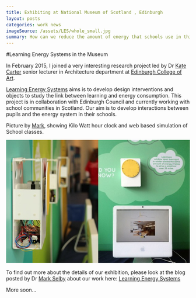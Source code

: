 ```yaml
---
title: Exhibiting at National Museum of Scotland , Edinburgh
layout: posts
categories: work news
imageSource: /assets/LES/whole_small.jpg
summary: How can we reduce the amount of energy that schools use in things like lighting and electrical equipment? This 4 days workshop/exhibitio aims to engage with participants( age 5-90) about our perceptions of energy. Drop in to try some devices designed to solve this problem by allowing people, objects, sensors, data and machines to interact, creating opportunities to use energy more wisely.
---
```


#Learning Energy Systems in the Museum

In February 2015, I joined a very interesting research project led by Dr [Kate Carter][kate] senior lecturer in Architecture department at [Edinburgh College of Art][eca].

[Learning Energy Systems][les] aims is to develop design interventions and objects to study the link between learning and energy consumption. This project is in collaboration with Edinburgh Council and currently working with school communities in Scotland. Our aim is to develop interactions between pupils and the energy system in their schools.

Picture by [Mark][markselby], showing Kilo Watt hour clock and web based simulation of School classes.

![clocks](/assets/LES/clocks-side_front.jpg)

To find out more about the details of our exhibition, please look at the blog posted by Dr [Mark Selby][markselby] about our work here: [Learning Energy Systems][markblog]

More soon...

[sf]:http://www.sciencefestival.co.uk/event-details/learning-energy-systems
[les]:http://learningenergysystems.net
[hadi]:http://www.hadi.link
[designschool]:http://www.eca.ed.ac.uk/school-of-design
[uoe]:http://ed.ac.uk
[eca]:http://www.eca.ed.ac.uk
[kate]:http://www.eca.ed.ac.uk/architecture-landscape-architecture/kate-carter
[markblog]:http://learningenergysystems.net/?p=322
[markselby]:http://markmakedo.co.uk
